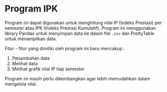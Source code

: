 # Program IPK

Program ini dapat digunakan untuk menghitung nilai IP (Indeks Prestasi) per semester atau IPK (Indeks Prestasi Kumulatif). Program ini menggunakan library Pandas untuk menyimpan data ke dalam file `.csv` dan PrettyTable untuk menampilkan data.

Fitur - fitur yang dimiliki oleh program ini baru mencakup :

1. Penambahan data
2. Melihat data
3. Melihat grafik nilai IP tiap semester

Program ini masih perlu dikembangkan agar lebih memudahkan dalam mengelola nilai.
